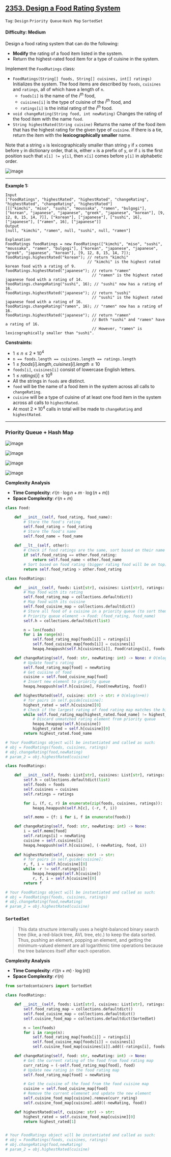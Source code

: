 ## [2353. Design a Food Rating System](https://leetcode.com/problems/design-a-food-rating-system)

```Tag```: ```Design``` ```Priority Queue``` ```Hash Map``` ```SortedSet```

#### Difficulty: Medium

Design a food rating system that can do the following:

- __Modify__ the rating of a food item listed in the system.
- Return the highest-rated food item for a type of cuisine in the system.

Implement the ```FoodRatings``` class:

- ```FoodRatings(String[] foods, String[] cuisines, int[] ratings)``` Initializes the system. The food items are described by ```foods```, ```cuisines``` and ```ratings```, all of which have a length of ```n```.
  - ```foods[i]``` is the name of the $i^{th}$ food,
  - ```cuisines[i]``` is the type of cuisine of the $i^{th}$ food, and
  - ```ratings[i]``` is the initial rating of the $i^{th}$ food.
- ```void changeRating(String food, int newRating)``` Changes the rating of the food item with the name ```food```.
- ```String highestRated(String cuisine)``` Returns the name of the food item that has the highest rating for the given type of ```cuisine```. If there is a tie, return the item with the __lexicographically smaller__ name.

Note that a string ```x``` is lexicographically smaller than string ```y``` if ```x``` comes before ```y``` in dictionary order, that is, either ```x``` is a prefix of ```y```, or if ```i``` is the first position such that ```x[i] != y[i]```, then ```x[i]``` comes before ```y[i]``` in alphabetic order.

![image](https://github.com/quananhle/Python/assets/35042430/43ef2cad-cfa2-4308-9762-73006afe4d94)

---

__Example 1:__
```
Input
["FoodRatings", "highestRated", "highestRated", "changeRating", "highestRated", "changeRating", "highestRated"]
[[["kimchi", "miso", "sushi", "moussaka", "ramen", "bulgogi"], ["korean", "japanese", "japanese", "greek", "japanese", "korean"], [9, 12, 8, 15, 14, 7]], ["korean"], ["japanese"], ["sushi", 16], ["japanese"], ["ramen", 16], ["japanese"]]
Output
[null, "kimchi", "ramen", null, "sushi", null, "ramen"]

Explanation
FoodRatings foodRatings = new FoodRatings(["kimchi", "miso", "sushi", "moussaka", "ramen", "bulgogi"], ["korean", "japanese", "japanese", "greek", "japanese", "korean"], [9, 12, 8, 15, 14, 7]);
foodRatings.highestRated("korean"); // return "kimchi"
                                    // "kimchi" is the highest rated korean food with a rating of 9.
foodRatings.highestRated("japanese"); // return "ramen"
                                      // "ramen" is the highest rated japanese food with a rating of 14.
foodRatings.changeRating("sushi", 16); // "sushi" now has a rating of 16.
foodRatings.highestRated("japanese"); // return "sushi"
                                      // "sushi" is the highest rated japanese food with a rating of 16.
foodRatings.changeRating("ramen", 16); // "ramen" now has a rating of 16.
foodRatings.highestRated("japanese"); // return "ramen"
                                      // Both "sushi" and "ramen" have a rating of 16.
                                      // However, "ramen" is lexicographically smaller than "sushi".
```

__Constraints:__

- $1 \le n \le 2 * 10^4$
- ```n == foods.length == cuisines.length == ratings.length```
- $1 \le foods[i].length, cuisines[i].length \le 10$
- ```foods[i]```, ```cuisines[i]``` consist of lowercase English letters.
- $1 \le ratings[i] \le 10^8$
- All the strings in ```foods``` are distinct.
- ```food``` will be the name of a food item in the system across all calls to ```changeRating```.
- ```cuisine``` will be a type of cuisine of at least one food item in the system across all calls to ```highestRated```.
- At most $2 * 10^4$ calls in total will be made to ```changeRating``` and ```highestRated```.

---

### Priority Queue + Hash Map

![image](https://leetcode.com/problems/design-a-food-rating-system/Figures/2353/Slide4.jpg)

![image](https://leetcode.com/problems/design-a-food-rating-system/Figures/2353/Slide5.jpg)

![image](https://leetcode.com/problems/design-a-food-rating-system/Figures/2353/Slide2.jpg)

![image](https://leetcode.com/problems/design-a-food-rating-system/Figures/2353/Slide3.jpg)

__Complexity Analysis__

- __Time Complexity__: $\mathcal{O}(n \cdot \log n + m \cdot \log (n + m))$
- __Space Complexity__: $\mathcal{O}(n + m)$

```Python
class Food:

    def __init__(self, food_rating, food_name):
        # Store the food's rating
        self.food_rating = food_rating
        # Store the food's name
        self.food_name = food_name
    
    def __lt__(self, other):
        # Check if food ratings are the same, sort based on their name (lexicographically smaller name food will be on top).
        if self.food_rating == other.food_rating:
            return self.food_name < other.food_name
        # Sort based on food rating (bigger rating food will be on top)
        return self.food_rating > other.food_rating

class FoodRatings:

    def __init__(self, foods: List[str], cuisines: List[str], ratings: List[int]): # O(nlogn)
        # Map food with its rating
        self.food_rating_map = collections.defaultdict()
        # Map food with its cuisine
        self.food_cuisine_map = collections.defaultdict()
        # Store all food of a cuisine in a priority queue (to sort them on ratings/name).
        # Priority queue element -> Food: (food_rating, food_name)
        self.h = collections.defaultdict(list)

        n = len(foods)
        for i in range(n):                                                                  # O(n)
            self.food_rating_map[foods[i]] = ratings[i]
            self.food_cuisine_map[foods[i]] = cuisines[i]
            heapq.heappush(self.h[cuisines[i]], Food(ratings[i], foods[i]))                 # O(logn)

    def changeRating(self, food: str, newRating: int) -> None: # O(mlog(n+m))
        # Update food's rating 
        self.food_rating_map[food] = newRating                                              # O(1)
        # Get cuisine of food
        cuisine = self.food_cuisine_map[food]                                               
        # Insert new element to priority queue
        heapq.heappush(self.h[cuisine], Food(newRating, food))                              # O(log(n+m))

    def highestRated(self, cuisine: str) -> str: # O(mlog(n+m))
        # for pairs in self.guide[cuisine]:
        highest_rated = self.h[cuisine][0]                                                  # O(1)
        # Check if the largest rating of food rating map matches the highest rating of food in cuisine from priority queue
        while self.food_rating_map[highest_rated.food_name] != highest_rated.food_rating:   # O(m)
            # Discard unmatched rating element from priority queue
            heapq.heappop(self.h[cuisine])                                                  # O(log(n+m))
            highest_rated = self.h[cuisine][0]                                              # O(1)
        return highest_rated.food_name

# Your FoodRatings object will be instantiated and called as such:
# obj = FoodRatings(foods, cuisines, ratings)
# obj.changeRating(food,newRating)
# param_2 = obj.highestRated(cuisine)
```

```Python
class FoodRatings:

    def __init__(self, foods: List[str], cuisines: List[str], ratings: List[int]):
        self.h = collections.defaultdict(list)
        self.foods = foods
        self.cuisines = cuisines
        self.ratings = ratings

        for i, (f, c, r) in enumerate(zip(foods, cuisines, ratings)):
            heapq.heappush(self.h[c], (-r, f, i))

        self.memo = {f: i for i, f in enumerate(foods)}

    def changeRating(self, food: str, newRating: int) -> None:
        i = self.memo[food]
        self.ratings[i] = newRating
        cuisine = self.cuisines[i]
        heapq.heappush(self.h[cuisine], (-newRating, food, i))
        
    def highestRated(self, cuisine: str) -> str:
        # for pairs in self.guide[cuisine]:
        r, f, i = self.h[cuisine][0]
        while -r != self.ratings[i]:
            heapq.heappop(self.h[cuisine])
            r, f, i = self.h[cuisine][0]
        return f

# Your FoodRatings object will be instantiated and called as such:
# obj = FoodRatings(foods, cuisines, ratings)
# obj.changeRating(food,newRating)
# param_2 = obj.highestRated(cuisine)
```

### ```SortedSet```

> This data structure internally uses a height-balanced binary search tree (like, a red-black tree, AVL tree, etc.) to keep the data sorted. 
> Thus, pushing an element, popping an element, and getting the minimum-valued element are all logarithmic time operations because the tree balances itself after each operation.

__Complexity Analysis__

- __Time Complexity__: $\mathcal{O}((n + m) \cdot \log{}(n))$
- __Space Complexity__: $\mathcal{O}(n)$

```Python
from sortedcontainers import SortedSet

class FoodRatings:

    def __init__(self, foods: List[str], cuisines: List[str], ratings: List[int]):  # O(nlogn)
        self.food_rating_map = collections.defaultdict()
        self.food_cuisine_map = collections.defaultdict()
        self.cuisine_food_map = collections.defaultdict(SortedSet)

        n = len(foods)
        for i in range(n):
            self.food_rating_map[foods[i]] = ratings[i]
            self.food_cuisine_map[foods[i]] = cuisines[i]
            self.cuisine_food_map[cuisines[i]].add((-ratings[i], foods[i]))             # O(logn)

    def changeRating(self, food: str, newRating: int) -> None:                      # O(mlogn)
        # Get the current rating of the food from food rating map
        curr_rating = (-self.food_rating_map[food], food)
        # Update new rating in the food rating map
        self.food_rating_map[food] = newRating

        # Get the cuisine of the food from the food cuisine map
        cuisine = self.food_cuisine_map[food]
        # Remove the current elemenet and update the new element
        self.cuisine_food_map[cuisine].remove(curr_rating)
        self.cuisine_food_map[cuisine].add((-newRating, food))                          # O(logn)

    def highestRated(self, cuisine: str) -> str:                                    # O(m)
        highest_rated = self.cuisine_food_map[cuisine][0]                                # O(1)
        return highest_rated[1]


# Your FoodRatings object will be instantiated and called as such:
# obj = FoodRatings(foods, cuisines, ratings)
# obj.changeRating(food,newRating)
# param_2 = obj.highestRated(cuisine)
```


